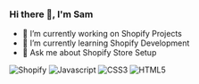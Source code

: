 ### Hi there 👋, I'm Sam


- 🔭 I’m currently working on Shopify Projects
- 🌱 I’m currently learning Shopify Development
- 💬 Ask me about Shopify Store Setup

<p>
<img alt="Shopify" src="https://img.shields.io/badge/-Shopify-008060?style=flat-square&logo=shopify&logoColor=white" />
<img alt="Javascript" src="https://img.shields.io/badge/-Javascript-F7DF1E?style=flat-square&logo=javascript&logoColor=white" />
<img alt="CSS3" src="https://img.shields.io/badge/-CSS3-1572B6?style=flat-square&logo=css3&logoColor=white" />
<img alt="HTML5" src="https://img.shields.io/badge/-HTML5-E34F26?style=flat-square&logo=html5&logoColor=white" />
</p>

